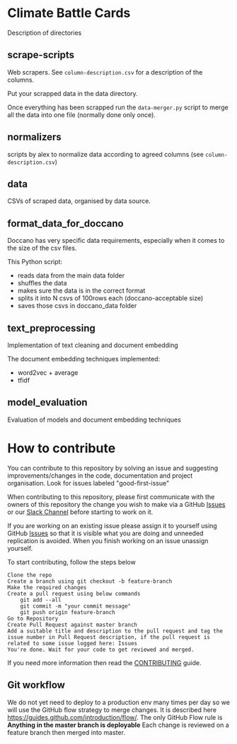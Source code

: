# Climate Battle Cards

Description of directories

## scrape-scripts 

  Web scrapers. See `column-description.csv` for a description of the columns.

  Put your scrapped data in the data directory. 
  
  Once everything has been scrapped run the `data-merger.py` script to merge all the data into one file (normally done only once).

## normalizers 

  scripts by alex to normalize data according to agreed columns (see `column-description.csv`)

## data 

   CSVs of scraped data, organised by data source.
   
## format_data_for_doccano 

  Doccano has very specific data requirements, especially when it comes to the size of the csv files.

  This Python script:

   - reads data from the main data folder
   - shuffles the data
   - makes sure the data is in the correct format
   - splits it into N csvs of 100rows each (doccano-acceptable size)
   - saves those csvs in doccano_data folder 
   
## text_preprocessing 

  Implementation of text cleaning and document embedding 
  
  The document embedding techniques implemented: 
  
  - word2vec + average
  - tfidf

## model_evaluation 

  Evaluation of models and document embedding techniques


# How to contribute 

You can contribute to this repository by solving an issue and suggesting improvements/changes in the code, documentation and project organisation. Look for issues labeled "good-first-issue"

When contributing to this repository, please first communicate with the owners of this repository the change you wish to make via a GitHub [Issues](https://github.com/ClimateMisinformation/Scrapers/issues) or our [Slack Channel](https://aiforgoodcommunity.slack.com/#climate-misinformation)  before starting to work on it.

If you  are working on an existing issue please assign it to yourself using GitHub [Issues](https://github.com/ClimateMisinformation/Scrapers/issues)  so that  it is visible what you  are  doing and unneeded replication is avoided. When you  finish working on an issue unassign yourself. 

To start contributing, follow the steps below

    Clone the repo
    Create a branch using git checkout -b feature-branch
    Make the required changes
    Create a pull request using below commands
        git add --all
        git commit -m "your commit message"
        git push origin feature-branch
    Go to Repository
    Create Pull Request against master branch
    Add a suitable title and description to the pull request and tag the issue number in Pull Request description, if the pull request is related to some issue logged here: Issues
    You're done. Wait for your code to get reviewed and merged.
    
If you need more information then read the [CONTRIBUTING](https://github.com/ClimateMisinformation/Scrapers/blob/main/CONTRIBUTING.md)  guide.

## Git workflow
We do not yet need to deploy to a production env many times per day so we will use the GitHub flow strategy to merge changes.  It  is described here https://guides.github.com/introduction/flow/. The only GitHub Flow rule is  **Anything in the master branch is deployable**    Each change is reviewed on a feature branch then merged into master. 
